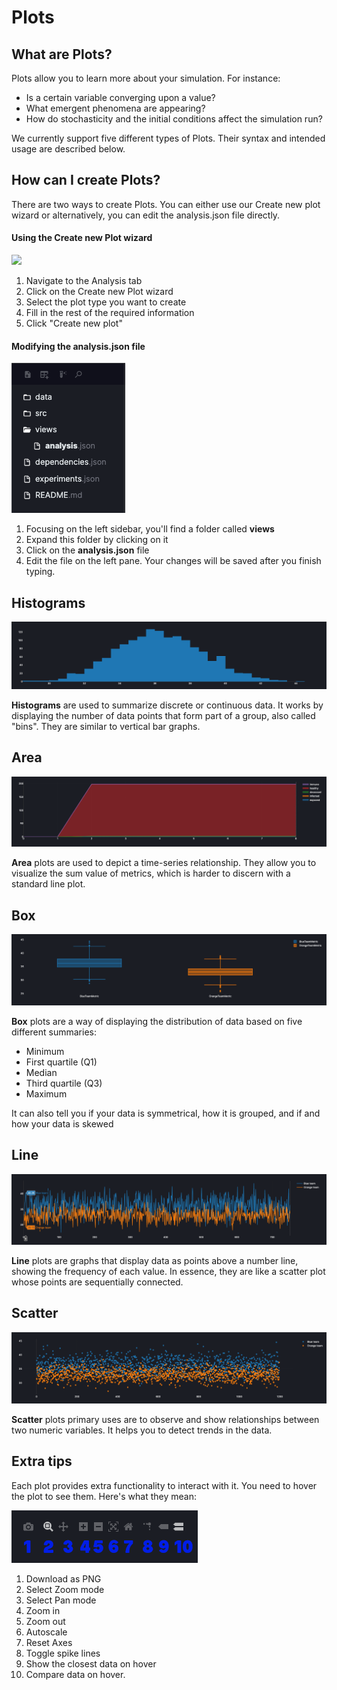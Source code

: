 # Plots

## What are Plots?

Plots allow you to learn more about your simulation. For instance:

* Is a certain variable converging upon a value? 
* What emergent phenomena are appearing? 
* How do stochasticity and the initial conditions affect the simulation run?

We currently support five different types of Plots. Their syntax and intended usage are described below. 

## How can I create Plots?

There are two ways to create Plots. You can either use our Create new plot wizard or alternatively, you can edit the analysis.json file directly.

#### Using the Create new Plot wizard

![](../../.gitbook/assets/animation.gif)

1. Navigate to the Analysis tab
2. Click on the Create new Plot wizard
3. Select the plot type you want to create
4. Fill in the rest of the required information
5. Click "Create new plot"

#### Modifying the analysis.json file

![](../../.gitbook/assets/screenshot-2021-03-12-at-12.35.23.png)

1. Focusing on the left sidebar, you'll find a folder called **views**
2. Expand this folder by clicking on it
3. Click on the **analysis.json** file
4. Edit the file on the left pane. Your changes will be saved after you finish typing.

## Histograms

![](../../.gitbook/assets/screenshot-2021-03-11-at-18.32.20.png)

**Histograms** are used to summarize discrete or continuous data. It works by displaying the number of data points that form part of a group, also called "bins". They are similar to vertical bar graphs.

## Area

![](../../.gitbook/assets/screenshot-2021-03-11-at-14.55.35.png)

**Area** plots are used to depict a time-series relationship. They allow you to visualize the sum value of metrics, which is harder to discern with a standard line plot. 

## Box

![](../../.gitbook/assets/screenshot-2021-03-11-at-17.37.32.png)

 **Box** plots are a way of displaying the distribution of data based on five different summaries:

* Minimum
* First quartile \(Q1\)
* Median
* Third quartile \(Q3\)
* Maximum

It can also tell you if your data is symmetrical, how it is grouped, and if and how your data is skewed

## Line

![](../../.gitbook/assets/screenshot-2021-03-11-at-15.22.43.png)

**Line** plots are graphs that display data as points above a number line, showing the frequency of each value. In essence, they are like a scatter plot whose points are sequentially connected.

## Scatter

![](../../.gitbook/assets/screenshot-2021-03-11-at-15.05.21.png)

**Scatter** plots primary uses are to observe and show relationships between two numeric variables. It helps you to detect trends in the data. 

## Extra tips

Each plot provides extra functionality to interact with it. You need to hover the plot to see them. Here's what they mean:

![](../../.gitbook/assets/plotly-buttons-help.png)

1. Download as PNG
2. Select Zoom mode
3. Select Pan mode
4. Zoom in
5. Zoom out
6. Autoscale
7. Reset Axes
8. Toggle spike lines
9. Show the closest data on hover
10. Compare data on hover.

